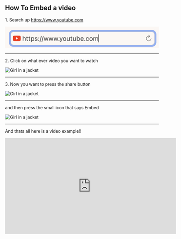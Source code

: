 <!DOCTYPE .html>

<h2>How To Embed a video</h2>

<p>1. Search up <a href="https://www.youtube.com">https://www.youtube.com</a></p>

<img src="Screenshot 2024-07-30 at 3.13.49 PM.png" alt="Girl in a jacket">
<hr>
<p>2. Click on what ever video you want to watch</p>

<img src="img_girl.jpg" alt="Girl in a jacket">
<hr>
<p>3. Now you want to press the share button</p>
<img src="
Screenshot 2024-07-30 at 3.18.57 " alt="Girl in a jacket">
<hr>
<p>and then press the small icon that says Embed</p>
<img src="img_girl.jpg" alt="Girl in a jacket">
<hr>
<p>And thats all here is a video example!!</p>

<iframe width="560" height="315" src="https://www.youtube.com/embed/ZnuwB35GYMY?si=fKDgzoj9z2mjH14V" title="YouTube video player" frameborder="0" allow="accelerometer; autoplay; clipboard-write; encrypted-media; gyroscope; picture-in-picture; web-share" referrerpolicy="strict-origin-when-cross-origin" allowfullscreen></iframe>	
